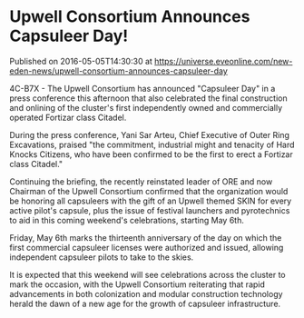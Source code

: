 # Upwell Consortium Announces Capsuleer Day!
Published on 2016-05-05T14:30:30 at https://universe.eveonline.com/new-eden-news/upwell-consortium-announces-capsuleer-day

4C-B7X - The Upwell Consortium has announced "Capsuleer Day" in a press conference this afternoon that also celebrated the final construction and onlining of the cluster's first independently owned and commercially operated Fortizar class Citadel.

During the press conference, Yani Sar Arteu, Chief Executive of Outer Ring Excavations, praised "the commitment, industrial might and tenacity of Hard Knocks Citizens, who have been confirmed to be the first to erect a Fortizar class Citadel."

Continuing the briefing, the recently reinstated leader of ORE and now Chairman of the Upwell Consortium confirmed that the organization would be honoring all capsuleers with the gift of an Upwell themed SKIN for every active pilot's capsule, plus the issue of festival launchers and pyrotechnics to aid in this coming weekend's celebrations, starting May 6th.

Friday, May 6th marks the thirteenth anniversary of the day on which the first commercial capsuleer licenses were authorized and issued, allowing independent capsuleer pilots to take to the skies.

It is expected that this weekend will see celebrations across the cluster to mark the occasion, with the Upwell Consortium reiterating that rapid advancements in both colonization and modular construction technology herald the dawn of a new age for the growth of capsuleer infrastructure.
